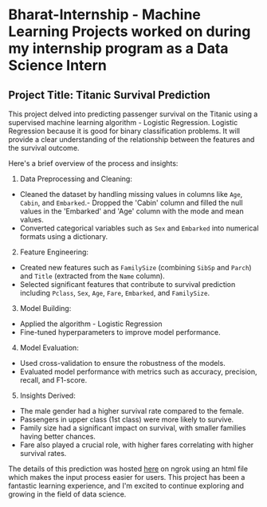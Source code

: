 # Bharat-Internship - Machine Learning Projects worked on during my internship program as a Data Science Intern

## Project Title: Titanic Survival Prediction  

This project delved into predicting passenger survival on the Titanic using a supervised machine learning algorithm - Logistic Regression. Logistic Regression because it is good for binary classification problems. It will provide a clear understanding of the relationship between the features and the survival outcome.  

Here's a brief overview of the process and insights:

1. Data Preprocessing and Cleaning:
- Cleaned the dataset by handling missing values in columns like `Age`, `Cabin`, and `Embarked`.- Dropped the 'Cabin' column and filled the null values in the 'Embarked' and 'Age' column with the mode and mean values.
- Converted categorical variables such as `Sex` and `Embarked` into numerical formats using a dictionary.

2. Feature Engineering:
- Created new features such as `FamilySize` (combining `SibSp` and `Parch`) and `Title` (extracted from the `Name` column).
- Selected significant features that contribute to survival prediction including `Pclass`, `Sex`, `Age`, `Fare`, `Embarked`, and `FamilySize`.

3. Model Building:
- Applied the algorithm - Logistic Regression
- Fine-tuned hyperparameters to improve model performance.

4. Model Evaluation:
- Used cross-validation to ensure the robustness of the models.
- Evaluated model performance with metrics such as accuracy, precision, recall, and F1-score.

5. Insights Derived:
- The male gender had a higher survival rate compared to the female.
- Passengers in upper class (1st class) were more likely to survive.
- Family size had a significant impact on survival, with smaller families having better chances.
- Fare also played a crucial role, with higher fares correlating with higher survival rates.

The details of this prediction was hosted [here](https://a9f2-34-145-128-248.ngrok-free.app/) on ngrok using an html file which makes the input process easier for users.
This project has been a fantastic learning experience, and I'm excited to continue exploring and growing in the field of data science.
